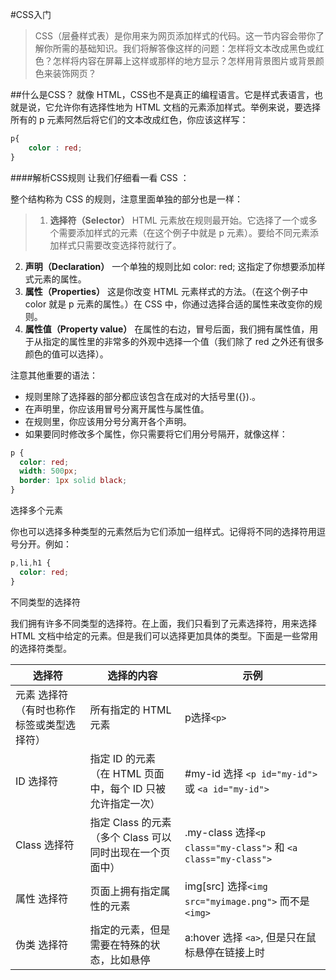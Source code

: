 #CSS入门
> CSS（层叠样式表）是你用来为网页添加样式的代码。这一节内容会带你了解你所需的基础知识。我们将解答像这样的问题：怎样将文本改成黑色或红色？怎样将内容在屏幕上这样或那样的地方显示？怎样用背景图片或背景颜色来装饰网页？

##什么是CSS？
就像 HTML，CSS也不是真正的编程语言。它是样式表语言，也就是说，它允许你有选择性地为 HTML 文档的元素添加样式。举例来说，要选择所有的 p 元素阿然后将它们的文本改成红色，你应该这样写：
```css
p{
	color : red;
}
```

####解析CSS规则
让我们仔细看一看 CSS ：
![]()

整个结构称为 CSS 的规则，注意里面单独的部分也是一样：

>1. **选择符（Selector）**
HTML 元素放在规则最开始。它选择了一个或多个需要添加样式的元素（在这个例子中就是 p 元素）。要给不同元素添加样式只需要改变选择符就行了。
2. **声明（Declaration）**
一个单独的规则比如 color: red; 这指定了你想要添加样式元素的属性。
3. **属性（Properties）**
这是你改变 HTML 元素样式的方法。（在这个例子中 color 就是 p 元素的属性。）在 CSS 中，你通过选择合适的属性来改变你的规则。
4. **属性值（Property value）**
在属性的右边，冒号后面，我们拥有属性值，用于从指定的属性里的非常多的外观中选择一个值（我们除了 red 之外还有很多颜色的值可以选择）。

注意其他重要的语法：
- 规则里除了选择器的部分都应该包含在成对的大括号里({}).。
- 在声明里，你应该用冒号分离开属性与属性值。
- 在规则里，你应该用分号分离开各个声明。
- 如果要同时修改多个属性，你只需要将它们用分号隔开，就像这样：
```css
p {
  color: red;
  width: 500px;
  border: 1px solid black;
}
```
选择多个元素

你也可以选择多种类型的元素然后为它们添加一组样式。记得将不同的选择符用逗号分开。例如：
```css
p,li,h1 {
  color: red;
}
```
不同类型的选择符

我们拥有许多不同类型的选择符。在上面，我们只看到了元素选择符，用来选择 HTML 文档中给定的元素。但是我们可以选择更加具体的类型。下面是一些常用的选择符类型。

|选择符|选择的内容|示例|
| ---  |  ----    | -- |
|元素 选择符（有时也称作标签或类型选择符） | 所有指定的 HTML 元素 | p选择`<p>` 
|ID 选择符	|指定 ID 的元素（在 HTML 页面中，每个 ID 只被允许指定一次）| #my-id 选择 `<p id="my-id">` 或 `<a id="my-id">`
|Class 选择符|	指定 Class 的元素（多个 Class 可以同时出现在一个页面中）| .my-class 选择`<p class="my-class">` 和 `<a class="my-class">`
|属性 选择符 | 页面上拥有指定属性的元素 | img[src] 选择`<img src="myimage.png">` 而不是 `<img>`
|伪类 选择符 | 指定的元素，但是需要在特殊的状态，比如悬停 | a:hover 选择 `<a>`, 但是只在鼠标悬停在链接上时

<!-- 这里有更多选择符让人探索，在 选择符指南 中你可以查看更多详细的信息。-->